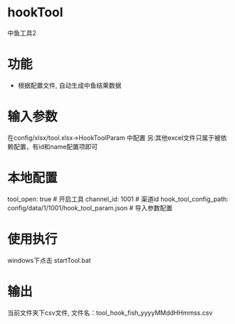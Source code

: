 # hookTool
中鱼工具2

# 功能
* 根据配置文件, 自动生成中鱼结果数据

# 输入参数
在config/xlsx/tool.xlsx->HookToolParam 中配置
另:其他excel文件只属于被依赖配置，有id和name配置项即可

# 本地配置
tool_open: true # 开启工具
channel_id: 1001 # 渠道id
hook_tool_config_path: config/data/1/1001/hook_tool_param.json # 导入参数配置

# 使用执行 
windows下点击 startTool.bat

# 输出
当前文件夹下csv文件, 文件名：tool_hook_fish_yyyyMMddHHmmss.csv
